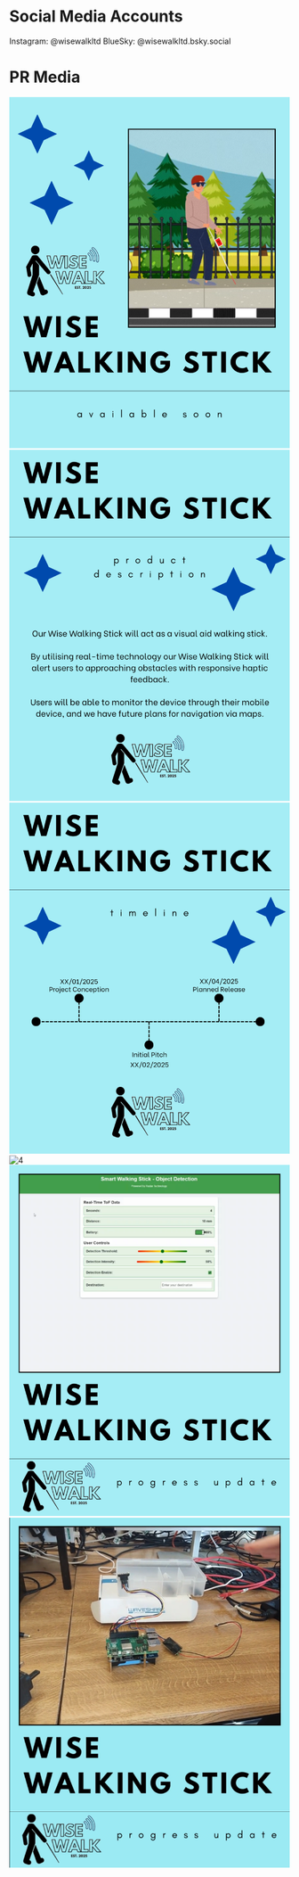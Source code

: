 # Social Media Accounts
Instagram: @wisewalkltd
BlueSky: @wisewalkltd.bsky.social

# PR Media
![1](1.png)
![2](2.png)
![3](3.png)
![4](STICK_3.png)
![5](The_Product.png)
[![Watch this video on YouTube](thumbnail.png)](https://youtube.com/shorts/KGUc61me2IE)